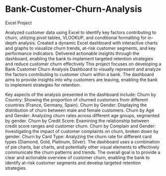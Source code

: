 # Bank-Customer-Churn-Analysis


Excel Project  

                                                                                       

Analyzed customer data using Excel to identify key factors contributing to churn, utilizing pivot tables, VLOOKUP, and conditional formatting for in-depth analysis.
Created a dynamic Excel dashboard with interactive charts and graphs to visualize churn trends, at-risk customer segments, and key performance indicators.
Delivered actionable insights through the dashboard, enabling the bank to implement targeted retention strategies and reduce customer churn effectively
This project focuses on developing a Bank Customer Churn Analysis Dashboard to visually represent and analyze the factors contributing to customer churn within a bank. The dashboard aims to provide insights into why customers are leaving, enabling the bank to implement strategies for retention.

Key aspects of the analysis presented in the dashboard include:
Churn by Country: Showing the proportion of churned customers from different countries (France, Germany, Spain).
Churn by Gender: Displaying the distribution of churn between male and female customers.
Churn by Age and Gender: Analyzing churn rates across different age groups, segmented by gender.
Churn by Credit Score: Examining the relationship between credit score ranges and customer churn.
Churn by Complain and Gender: Investigating the impact of customer complaints on churn, broken down by gender.
Churn by Card Type: Analyzing the churn rate for different card types (Diamond, Gold, Platinum, Silver).
The dashboard uses a combination of pie charts, bar charts, and potentially other visual elements to effectively communicate the churn patterns and trends. The overall goal is to provide a clear and actionable overview of customer churn, enabling the bank to identify at-risk customer segments and develop targeted retention strategies.

